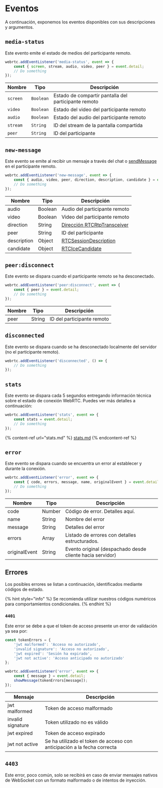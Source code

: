 # Eventos

A continuación, exponemos los eventos disponibles con sus descripciones y argumentos.



## `media-status`&#x20;

Este evento emite el estado de medios del participante remoto.

```javascript
webrtc.addEventListener('media-status', event => {
    const { screen, stream, audio, video, peer } = event.detail;
    // Do something
});
```

| Nombre   | Tipo      | Descripción                                          |
| -------- | --------- | ---------------------------------------------------- |
| `screen` | `Boolean` | Estado de compartir pantalla del participante remoto |
| `video`  | `Boolean` | Estado del video del participante remoto             |
| `audio`  | `Boolean` | Estado del audio del participante remoto             |
| `stream` | `String`  | ID del stream de la pantalla compartida              |
| `peer`   | `String`  | ID del participante                                  |

## `new-message`&#x20;

Este evento se emite al recibir un mensaje a través del chat o [sendMessage](metodos.md#sendmessage) en el participante remoto.

```javascript
webrtc.addEventListener('new-message', event => {
    const { audio, video, peer, direction, description, candidate } = event.detail;
    // Do something
});
```

| Nombre      | Tipo    | Descripción                                                                                                  |
| ----------- | ------- | ------------------------------------------------------------------------------------------------------------ |
| audio       | Boolean | Audio del participante remoto                                                                                |
| video       | Boolean | Video del participante remoto                                                                                |
| direction   | String  | [Dirección RTCRtpTransceiver ](https://developer.mozilla.org/en-US/docs/Web/API/RTCRtpTransceiver/direction) |
| peer        | String  | ID del participante                                                                                          |
| description | Object  | [RTCSessionDescription](https://developer.mozilla.org/en-US/docs/Web/API/RTCSessionDescription)              |
| candidate   | Object  | [RTCIceCandidate](https://developer.mozilla.org/en-US/docs/Web/API/RTCIceCandidate)                          |

## `peer:disconnect`

Este evento se dispara cuando el participante remoto se ha desconectado.

```javascript
webrtc.addEventListener('peer:disconnect', event => {
    const { peer } = event.detail;
    // Do something
});
```

| Nombre | Tipo   | Descripción                |
| ------ | ------ | -------------------------- |
| peer   | String | ID del participante remoto |

## `disconnected`

Este evento se dispara cuando se ha desconectado localmente del servidor (no el participante remoto).

```javascript
webrtc.addEventListener('disconnected', () => {
    // Do something
});
```

## `stats`&#x20;

Este evento se dispara cada 5 segundos entregando información técnica sobre el estado de conexión WebRTC. Puedes ver más detalles a continuación:

```javascript
webrtc.addEventListener('stats', event => {
    const stats = event.detail;
    // Do something
});
```

{% content-ref url="stats.md" %}
[stats.md](stats.md)
{% endcontent-ref %}

## `error`

Este evento se dispara cuando se encuentra un error al establecer y durante la conexión.

```javascript
webrtc.addEventListener('error', event => {
    const { code, errors, message, name, originalEvent } = event.detail;
    // Do something
});
```

| Nombre        | Tipo   | Descripción                                               |
| ------------- | ------ | --------------------------------------------------------- |
| code          | Number | Código de error. Detalles aquí.                           |
| name          | String | Nombre del error                                          |
| message       | String | Detalles del error                                        |
| errors        | Array  | Listado de errores con detalles estructurados.            |
| originalEvent | String | Evento original (despachado desde cliente hacia servidor) |

## Errores

Los posibles errores se listan a continuación, identificados mediante códigos de estado.

{% hint style="info" %}
Se recomienda utilizar nuestros códigos numéricos para comportamientos condicionales.
{% endhint %}

### `4401`

Este error se debe a que el token de acceso presente un error de validación ya sea por:

```javascript
const tokenErrors = {
    'jwt malformed': 'Acceso no autorizado',
    'invalid signature': 'Acceso no autorizado',
    'jwt expired': 'Sesión ha expirado',
    'jwt not active': 'Acceso anticipado no autorizado'
};

webrtc.addEventListener('error', event => {
    const { message } = event.detail;
    showMessage(tokenErrors[message]);
});
```

| Mensaje           | Descripción                                                             |
| ----------------- | ----------------------------------------------------------------------- |
| jwt malformed     | Token de acceso malformado                                              |
| invalid signature | Token utilizado no es válido                                            |
| jwt expired       | Token de acceso expirado                                                |
| jwt not active    | Se ha utilizado el token de acceso con anticipación a la fecha correcta |

## `4403`

Este error, poco común, solo se recibirá en caso de enviar mensajes nativos de WebSocket con un formato malformado o de intentos de inyección.
